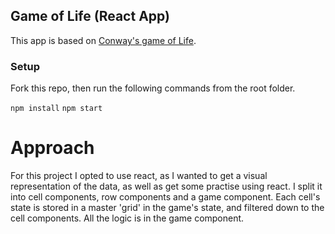 ## Game of Life (React App)

This app is based on [Conway's game of Life](https://en.wikipedia.org/wiki/Conway%27s_Game_of_Life).

### Setup

Fork this repo, then run the following commands from the root folder.

`npm install`
`npm start`

# Approach

For this project I opted to use react, as I wanted to get a visual representation of the data, as well as get some practise using react. I split it into cell components, row components and a game component. Each cell's state is stored in a master 'grid' in the game's state, and filtered down to the cell components. All the logic is in the game component.